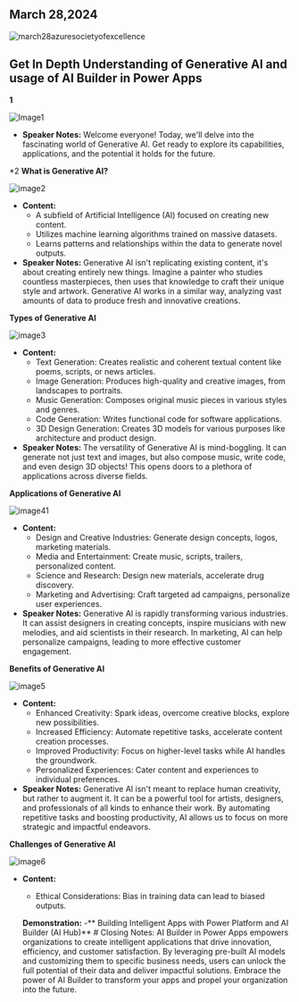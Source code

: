 March 28,2024
--------------
![march28azuresocietyofexcellence](https://github.com/codedevvenkat/Speaking/assets/68611408/b4f1f66f-a208-497c-bb9e-fd16b3db6d3a)


## Get In Depth Understanding of Generative AI and usage of AI Builder in Power Apps

**1**


![Image1](https://github.com/codedevvenkat/Speaking/assets/68611408/e57c3d6d-4c43-4ce8-b47b-744445108153)

* **Speaker Notes:** 
Welcome everyone! Today, we'll delve into the fascinating world of Generative AI. Get ready to explore its capabilities, applications, and the potential it holds for the future. 


*2 **What is Generative AI?**
  
![image2](https://github.com/codedevvenkat/Speaking/assets/68611408/76f999fb-9a12-461b-9998-c1ace38c9718)

* **Content:**
    * A subfield of Artificial Intelligence (AI) focused on creating new content.
    * Utilizes machine learning algorithms trained on massive datasets.
    * Learns patterns and relationships within the data to generate novel outputs.
* **Speaker Notes:** 
Generative AI isn't replicating existing content, it's about creating entirely new things. Imagine a painter who studies countless masterpieces, then uses that knowledge to craft their unique style and artwork.  Generative AI works in a similar way, analyzing vast amounts of data to produce fresh and innovative creations. 

**Types of Generative AI**


![image3](https://github.com/codedevvenkat/Speaking/assets/68611408/3f4a5c13-017e-4285-a63a-47c7bf6b4a6e)

* **Content:**
    * Text Generation: Creates realistic and coherent textual content like poems, scripts, or news articles. 
    * Image Generation: Produces high-quality and creative images, from landscapes to portraits.
    * Music Generation: Composes original music pieces in various styles and genres.
    * Code Generation: Writes functional code for software applications.
    * 3D Design Generation: Creates 3D models for various purposes like architecture and product design. 
* **Speaker Notes:** 
The versatility of Generative AI is mind-boggling. It can generate not just text and images, but also compose music, write code, and even design 3D objects! This opens doors to a plethora of applications across diverse fields. 

**Applications of Generative AI**


![image41](https://github.com/codedevvenkat/Speaking/assets/68611408/8ac448b4-e250-4594-9762-bc5533610acf)


* **Content:**
    * Design and Creative Industries: Generate design concepts, logos, marketing materials.
    * Media and Entertainment: Create music, scripts, trailers, personalized content.
    * Science and Research: Design new materials, accelerate drug discovery.
    * Marketing and Advertising: Craft targeted ad campaigns, personalize user experiences.
* **Speaker Notes:** 
Generative AI is rapidly transforming various industries. It can assist designers in creating concepts, inspire musicians with new melodies, and aid scientists in their research.  In marketing, AI can help personalize campaigns, leading to more effective customer engagement. 

**Benefits of Generative AI**


  ![image5](https://github.com/codedevvenkat/Speaking/assets/68611408/54374f22-e0ae-474d-b8b9-80b492075d56)


* **Content:**
    * Enhanced Creativity: Spark ideas, overcome creative blocks, explore new possibilities.
    * Increased Efficiency: Automate repetitive tasks, accelerate content creation processes.
    * Improved Productivity: Focus on higher-level tasks while AI handles the groundwork.
    * Personalized Experiences: Cater content and experiences to individual preferences.
* **Speaker Notes:** 
Generative AI isn't meant to replace human creativity, but rather to augment it. It can be a powerful tool for artists, designers, and professionals of all kinds to enhance their work.  By automating repetitive tasks and boosting productivity, AI allows us to focus on more strategic and impactful endeavors.

**Challenges of Generative AI**


![image6](https://github.com/codedevvenkat/Speaking/assets/68611408/b17cc042-a89c-46f1-82ac-32ce387b2cb1)

* **Content:**
    * Ethical Considerations: Bias in training data can lead to biased outputs.
      
  **Demonstration:**
   -** Building Intelligent Apps with Power Platform and AI Builder (AI Hub)**
      # Closing Notes:
AI Builder in Power Apps empowers organizations to create intelligent applications that drive innovation, efficiency, and customer satisfaction. By leveraging pre-built AI models and customizing them to specific business needs, users can unlock the full potential of their data and deliver impactful solutions. Embrace the power of AI Builder to transform your apps and propel your organization into the future.
